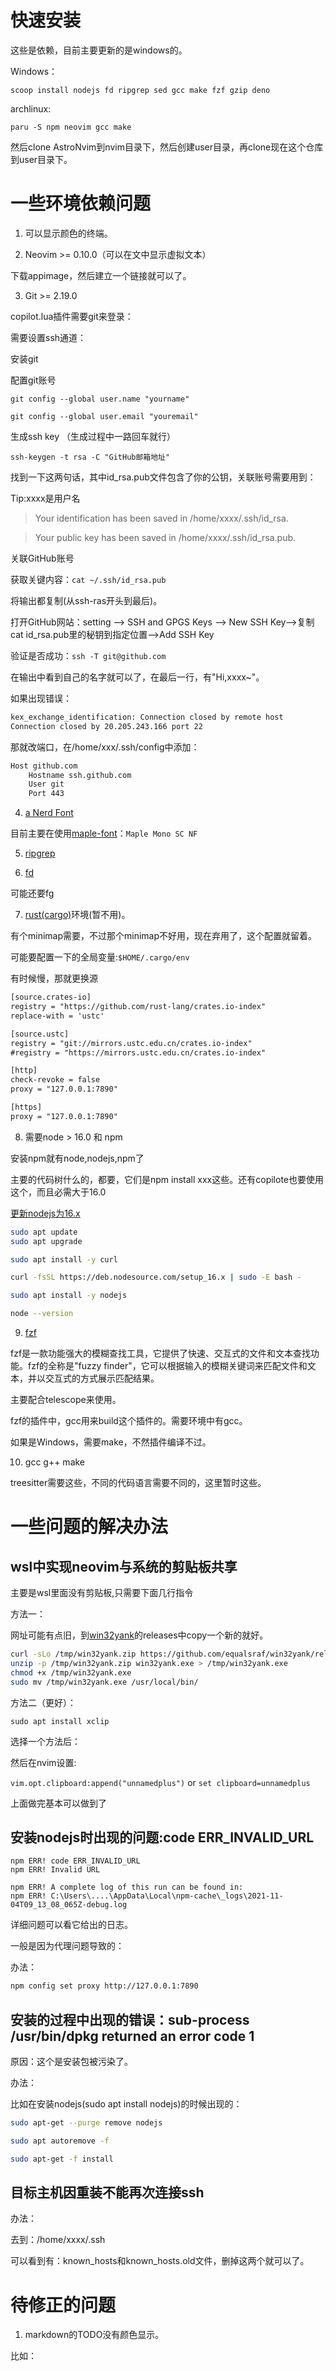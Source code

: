 # 快速安装

这些是依赖，目前主要更新的是windows的。

Windows：

`scoop install nodejs fd ripgrep sed gcc make fzf gzip deno`

archlinux:

`paru -S npm neovim gcc make`

然后clone AstroNvim到nvim目录下，然后创建user目录，再clone现在这个仓库到user目录下。

# 一些环境依赖问题

1. 可以显示颜色的终端。

2. Neovim >= 0.10.0（可以在文中显示虚拟文本）

下载appimage，然后建立一个链接就可以了。

3. Git >= 2.19.0 

copilot.lua插件需要git来登录：

需要设置ssh通道：

安装git

配置git账号

`git config --global user.name "yourname"`

`git config --global user.email "youremail"`

生成ssh key （生成过程中一路回车就行）

`ssh-keygen -t rsa -C "GitHub邮箱地址"`

找到一下这两句话，其中id_rsa.pub文件包含了你的公钥，关联账号需要用到：

Tip:xxxx是用户名

> Your identification has been saved in /home/xxxx/.ssh/id_rsa.

> Your public key has been saved in /home/xxxx/.ssh/id_rsa.pub.

关联GitHub账号

获取关键内容：`cat ~/.ssh/id_rsa.pub`

将输出都复制(从ssh-ras开头到最后)。

打开GitHub网站：setting --> SSH and GPGS Keys --> New  SSH Key-->复制cat id_rsa.pub里的秘钥到指定位置-->Add SSH Key

验证是否成功：`ssh -T git@github.com` 

在输出中看到自己的名字就可以了，在最后一行，有"Hi,xxxx~"。

如果出现错误：

```bash
kex_exchange_identification: Connection closed by remote host
Connection closed by 20.205.243.166 port 22
```

那就改端口，在/home/xxx/.ssh/config中添加：

```bash
Host github.com
    Hostname ssh.github.com
    User git
    Port 443
```

4. [a Nerd Font](https://www.nerdfonts.com/)

目前主要在使用[maple-font](https://github.com/subframe7536/Maple-font)：`Maple Mono SC NF` 

5. [ripgrep](https://github.com/BurntSushi/ripgrep)

6. [fd](https://github.com/sharkdp/fd)

可能还要fg

7. [rust(cargo)](https://www.rust-lang.org/tools/install)环境(暂不用)。

有个minimap需要，不过那个minimap不好用，现在弃用了，这个配置就留着。

可能要配置一下的全局变量:`$HOME/.cargo/env`

有时候慢，那就更换源

```txt
[source.crates-io]
registry = "https://github.com/rust-lang/crates.io-index"
replace-with = 'ustc'

[source.ustc]
registry = "git://mirrors.ustc.edu.cn/crates.io-index"
#registry = "https://mirrors.ustc.edu.cn/crates.io-index"

[http]
check-revoke = false
proxy = "127.0.0.1:7890"

[https]
proxy = "127.0.0.1:7890"
```

8. 需要node > 16.0 和 npm

安装npm就有node,nodejs,npm了

主要的代码树什么的，都要，它们是npm install xxx这些。还有copilote也要使用这个，而且必需大于16.0

[更新nodejs为16.x](https://joshtronic.com/2021/05/09/how-to-install-nodejs-16-on-ubuntu-2004-lts/)

```bash
sudo apt update
sudo apt upgrade

sudo apt install -y curl

curl -fsSL https://deb.nodesource.com/setup_16.x | sudo -E bash -

sudo apt install -y nodejs

node --version
```

9. [fzf](https://github.com/junegunn/fzf#installation)

fzf是一款功能强大的模糊查找工具，它提供了快速、交互式的文件和文本查找功能。fzf的全称是"fuzzy finder"，它可以根据输入的模糊关键词来匹配文件和文本，并以交互式的方式展示匹配结果。

主要配合telescope来使用。

fzf的插件中，gcc用来build这个插件的。需要环境中有gcc。

如果是Windows，需要make，不然插件编译不过。

10. gcc g++ make

treesitter需要这些，不同的代码语言需要不同的，这里暂时这些。

# 一些问题的解决办法

## wsl中实现neovim与系统的剪贴板共享

主要是wsl里面没有剪贴板,只需要下面几行指令

方法一：

网址可能有点旧，到[win32yank](https://github.com/equalsraf/win32yank)的releases中copy一个新的就好。

```bash
curl -sLo /tmp/win32yank.zip https://github.com/equalsraf/win32yank/releases/download/v0.1.1/win32yank-x64.zip
unzip -p /tmp/win32yank.zip win32yank.exe > /tmp/win32yank.exe
chmod +x /tmp/win32yank.exe
sudo mv /tmp/win32yank.exe /usr/local/bin/
```

方法二（更好）：

`sudo apt install xclip`

选择一个方法后：

然后在nvim设置:

`vim.opt.clipboard:append("unnamedplus")`
or
`set clipboard=unnamedplus`

上面做完基本可以做到了

## 安装nodejs时出现的问题:code ERR_INVALID_URL

```text
npm ERR! code ERR_INVALID_URL
npm ERR! Invalid URL

npm ERR! A complete log of this run can be found in:
npm ERR! C:\Users\....\AppData\Local\npm-cache\_logs\2021-11-04T09_13_08_065Z-debug.log
```

详细问题可以看它给出的日志。

一般是因为代理问题导致的：

办法：

```bash
npm config set proxy http://127.0.0.1:7890
```

## 安装的过程中出现的错误：sub-process /usr/bin/dpkg returned an error code 1

原因：这个是安装包被污染了。

办法：

比如在安装nodejs(sudo apt install nodejs)的时候出现的：

```bash
sudo apt-get --purge remove nodejs

sudo apt autoremove -f

sudo apt-get -f install
```

## 目标主机因重装不能再次连接ssh

办法：

去到：/home/xxxx/.ssh

可以看到有：known_hosts和known_hosts.old文件，删掉这两个就可以了。

# 待修正的问题

1. markdown的TODO没有颜色显示。

比如：

<!-- TODO: FOOOJJ -->
